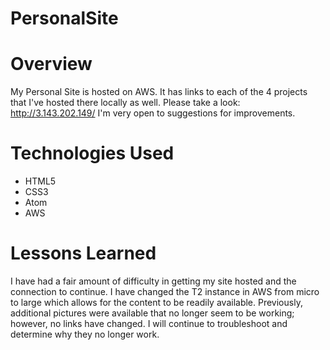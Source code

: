 # PersonalSite

# Overview

My Personal Site is hosted on AWS.  It has links to each of the 4 projects that I've hosted there locally as well.  Please take a look: http://3.143.202.149/  I'm very open to suggestions for improvements.  

# Technologies Used

* HTML5
* CSS3
* Atom
* AWS

# Lessons Learned

I have had a fair amount of difficulty in getting my site hosted and the connection to continue.  I have changed the T2 instance in AWS from micro to large which allows for the content to be readily available.  Previously, additional pictures were available that no longer seem to be working; however, no links have changed.  I will continue to troubleshoot and determine why they no longer work.
